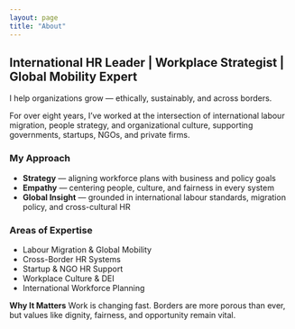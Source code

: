 ```yaml
---
layout: page
title: "About"
---
```


## International HR Leader | Workplace Strategist | Global Mobility Expert

I help organizations grow — ethically, sustainably, and across borders.

For over eight years, I’ve worked at the intersection of international labour migration, people strategy, and organizational culture, supporting governments, startups, NGOs, and private firms.

### My Approach
- **Strategy** — aligning workforce plans with business and policy goals
- **Empathy** — centering people, culture, and fairness in every system
- **Global Insight** — grounded in international labour standards, migration
  policy, and cross-cultural HR

### Areas of Expertise

- Labour Migration & Global Mobility
- Cross-Border HR Systems
- Startup & NGO HR Support
- Workplace Culture & DEI
- International Workforce Planning

**Why It Matters**
Work is changing fast. Borders are more porous than ever, but values like
dignity, fairness, and opportunity remain vital.
